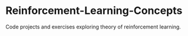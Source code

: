 # Reinforcement-Learning-Concepts
Code projects and exercises exploring theory of reinforcement learning.
